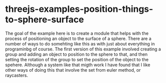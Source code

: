 # threejs-examples-position-things-to-sphere-surface

The goal of the example here is to create a module that helps with the process of positioning an object to the surface of a sphere. There are a number of ways to do somehting like this as with just about everything in programinbg of course. The first version of this example involved creating a group and adding an object to position to the sphere to that, and then setting the rotation of the group to set the position of the object to the spehere. Although a system like that migth work I have found that I like other ways of doing this that involve the set from euler method, or raycasters.
